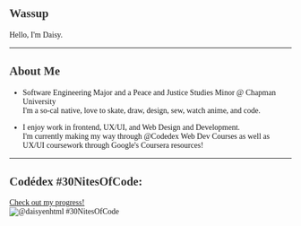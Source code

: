 <head>
  <link href="https://fonts.googleapis.com/css2?family=Lexend:wght@500&family=Merriweather:ital,wght@0,300;0,400;0,700;0,900;1,300;1,400;1,700;1,900&family=Source+Code+Pro:ital,wght@0,200..900;1,200..900&display=swap" rel="stylesheet">
  <style>
    body {
      font-family: '', Source-Code-Pro;
    }
    h2 {
      font-family: 'Source-Code-Pro', Source-Code-Pro;
      color: #333;
    }
  </style>
</head>

## Wassup  

Hello, I'm Daisy.

---

## About Me

- Software Engineering Major and a Peace and Justice Studies Minor @ Chapman University  
  I'm a so-cal native, love to skate, draw, design, sew, watch anime, and code. 

- I enjoy work in frontend, UX/UI, and Web Design and Development.  
  I'm currently making my way through @Codedex Web Dev Courses as well as UX/UI coursework through Google's Coursera resources!

---

## Codédex #30NitesOfCode:
[Check out my progress!](https://www.codedex.io/@daisyenhtml/30-nites-of-code)  
![@daisyenhtml #30NitesOfCode](https://www.codedex.io/api/petStatus?user=daisyenhtml)
